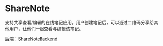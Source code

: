 # ShareNote

支持共享查看/编辑的在线笔记应用。用户创建笔记后，可以通过二维码分享给其他用户，让他们一起查看与编辑该笔记。

后端：[ShareNoteBackend](https://github.com/ssttkkl/ShareNoteBackend)
